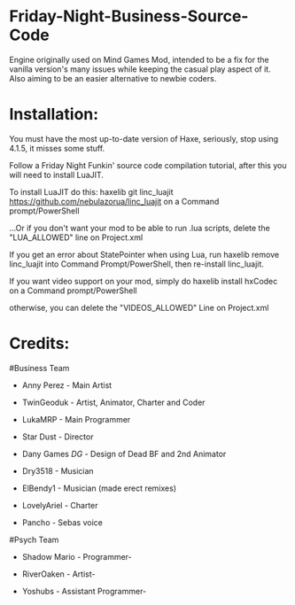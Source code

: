 # Friday-Night-Business-Source-Code

Engine originally used on Mind Games Mod, intended to be a fix for the vanilla version's many issues while keeping the casual play aspect of it. Also aiming to be an easier alternative to newbie coders.

# Installation:

You must have the most up-to-date version of Haxe, seriously, stop using 4.1.5, it misses some stuff.

Follow a Friday Night Funkin' source code compilation tutorial, after this you will need to install LuaJIT.

To install LuaJIT do this: haxelib git linc_luajit https://github.com/nebulazorua/linc_luajit on a Command prompt/PowerShell

...Or if you don't want your mod to be able to run .lua scripts, delete the "LUA_ALLOWED" line on Project.xml

If you get an error about StatePointer when using Lua, run haxelib remove linc_luajit into Command Prompt/PowerShell, then re-install linc_luajit.

If you want video support on your mod, simply do haxelib install hxCodec on a Command prompt/PowerShell

otherwise, you can delete the "VIDEOS_ALLOWED" Line on Project.xml

# Credits:

#Business Team

* Anny Perez - Main Artist

* TwinGeoduk - Artist, Animator, Charter and Coder

* LukaMRP - Main Programmer

* Star Dust - Director

* Dany Games *DG* - Design of Dead BF and 2nd Animator

* Dry3518 - Musician

* ElBendy1 - Musician (made erect remixes)

* LovelyAriel - Charter

* Pancho - Sebas voice

#Psych Team

* Shadow Mario - Programmer-

* RiverOaken - Artist-

* Yoshubs - Assistant Programmer-

